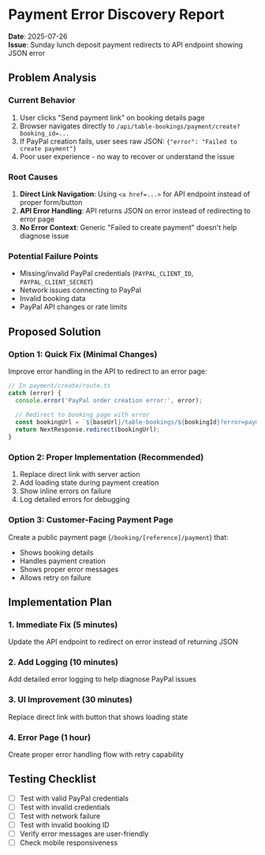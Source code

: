 # Payment Error Discovery Report
**Date**: 2025-07-26  
**Issue**: Sunday lunch deposit payment redirects to API endpoint showing JSON error

## Problem Analysis

### Current Behavior
1. User clicks "Send payment link" on booking details page
2. Browser navigates directly to `/api/table-bookings/payment/create?booking_id=...`
3. If PayPal creation fails, user sees raw JSON: `{"error": "Failed to create payment"}`
4. Poor user experience - no way to recover or understand the issue

### Root Causes

1. **Direct Link Navigation**: Using `<a href=...>` for API endpoint instead of proper form/button
2. **API Error Handling**: API returns JSON on error instead of redirecting to error page
3. **No Error Context**: Generic "Failed to create payment" doesn't help diagnose issue

### Potential Failure Points
- Missing/invalid PayPal credentials (`PAYPAL_CLIENT_ID`, `PAYPAL_CLIENT_SECRET`)
- Network issues connecting to PayPal
- Invalid booking data
- PayPal API changes or rate limits

## Proposed Solution

### Option 1: Quick Fix (Minimal Changes)
Improve error handling in the API to redirect to an error page:

```typescript
// In payment/create/route.ts
catch (error) {
  console.error('PayPal order creation error:', error);
  
  // Redirect to booking page with error
  const bookingUrl = `${baseUrl}/table-bookings/${bookingId}?error=payment_failed`;
  return NextResponse.redirect(bookingUrl);
}
```

### Option 2: Proper Implementation (Recommended)
1. Replace direct link with server action
2. Add loading state during payment creation
3. Show inline errors on failure
4. Log detailed errors for debugging

### Option 3: Customer-Facing Payment Page
Create a public payment page (`/booking/[reference]/payment`) that:
- Shows booking details
- Handles payment creation
- Shows proper error messages
- Allows retry on failure

## Implementation Plan

### 1. Immediate Fix (5 minutes)
Update the API endpoint to redirect on error instead of returning JSON

### 2. Add Logging (10 minutes)
Add detailed error logging to help diagnose PayPal issues

### 3. UI Improvement (30 minutes)
Replace direct link with button that shows loading state

### 4. Error Page (1 hour)
Create proper error handling flow with retry capability

## Testing Checklist
- [ ] Test with valid PayPal credentials
- [ ] Test with invalid credentials
- [ ] Test with network failure
- [ ] Test with invalid booking ID
- [ ] Verify error messages are user-friendly
- [ ] Check mobile responsiveness